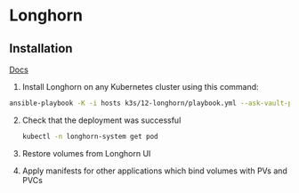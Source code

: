 # Longhorn

## Installation

[Docs](https://longhorn.io/docs/1.1.1/deploy/install/install-with-kubectl/)

1. Install Longhorn on any Kubernetes cluster using this command:

```bash
ansible-playbook -K -i hosts k3s/12-longhorn/playbook.yml --ask-vault-pass
```

2. Check that the deployment was successful
   
   ```bash
   kubectl -n longhorn-system get pod
   ```

3. Restore volumes from Longhorn UI

4. Apply manifests for other applications which bind volumes with PVs and PVCs